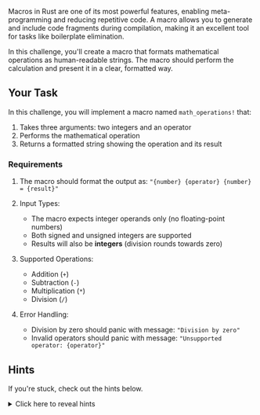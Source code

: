 Macros in Rust are one of its most powerful features, enabling meta-programming and reducing repetitive code. A macro allows you to generate and include code fragments during compilation, making it an excellent tool for tasks like boilerplate elimination.

In this challenge, you'll create a macro that formats mathematical operations as human-readable strings. The macro should perform the calculation and present it in a clear, formatted way.

## Your Task

In this challenge, you will implement a macro named `math_operations!` that:

1. Takes three arguments: two integers and an operator
2. Performs the mathematical operation
3. Returns a formatted string showing the operation and its result

### Requirements

1. The macro should format the output as: `"{number} {operator} {number} = {result}"`

2. Input Types:

   - The macro expects integer operands only (no floating-point numbers)
   - Both signed and unsigned integers are supported
   - Results will also be **integers** (division rounds towards zero)

3. Supported Operations:

   - Addition (`+`)
   - Subtraction (`-`)
   - Multiplication (`*`)
   - Division (`/`)

4. Error Handling:

   - Division by zero should panic with message: `"Division by zero"`
   - Invalid operators should panic with message: `"Unsupported operator: {operator}"`

## Hints

If you're stuck, check out the hints below.

<details>
  <summary>Click here to reveal hints</summary>

- Use pattern matching to handle different operators
- Remember to check for division by zero before performing division
- The `format!` macro is useful for creating the output string
- Use `expr` matchers in your macro for maximum flexibility, e.g.

  ```rust
  macro_rules! math_operations {
    ($a:expr, $op:expr, $b:expr) => {{
        // Your code here
    }};
  }
  ```

</details>
